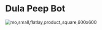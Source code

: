 # Dula Peep Bot

![mo,small,flatlay,product_square,600x600](https://github.com/emmahyde/dulapeepbot/assets/8183738/626532e7-afec-4607-b7a0-7ddb910774ae)
